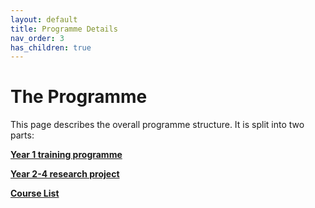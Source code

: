 ```yaml
---
layout: default
title: Programme Details
nav_order: 3
has_children: true
---
```


# The Programme

This page describes the overall programme structure. It is split into two parts: 

[**Year 1 training programme**](year1.md)   

[**Year 2-4 research project**](year24.md) 

[**Course List**](courses)


